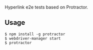 Hyperlink e2e tests based on Protractor.

## Usage

    $ npm install -g protractor
    $ webdriver-manager start
    $ protractor
